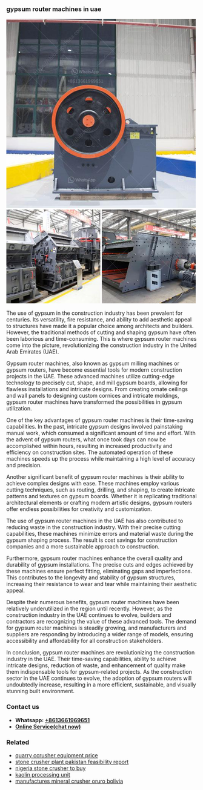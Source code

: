 <h3>gypsum router machines in uae</h3><img src='1708589599.jpg' alt=''><p>The use of gypsum in the construction industry has been prevalent for centuries. Its versatility, fire resistance, and ability to add aesthetic appeal to structures have made it a popular choice among architects and builders. However, the traditional methods of cutting and shaping gypsum have often been laborious and time-consuming. This is where gypsum router machines come into the picture, revolutionizing the construction industry in the United Arab Emirates (UAE).</p><p>Gypsum router machines, also known as gypsum milling machines or gypsum routers, have become essential tools for modern construction projects in the UAE. These advanced machines utilize cutting-edge technology to precisely cut, shape, and mill gypsum boards, allowing for flawless installations and intricate designs. From creating ornate ceilings and wall panels to designing custom cornices and intricate moldings, gypsum router machines have transformed the possibilities in gypsum utilization.</p><p>One of the key advantages of gypsum router machines is their time-saving capabilities. In the past, intricate gypsum designs involved painstaking manual work, which consumed a significant amount of time and effort. With the advent of gypsum routers, what once took days can now be accomplished within hours, resulting in increased productivity and efficiency on construction sites. The automated operation of these machines speeds up the process while maintaining a high level of accuracy and precision.</p><p>Another significant benefit of gypsum router machines is their ability to achieve complex designs with ease. These machines employ various cutting techniques, such as routing, drilling, and shaping, to create intricate patterns and textures on gypsum boards. Whether it is replicating traditional architectural elements or crafting modern artistic designs, gypsum routers offer endless possibilities for creativity and customization.</p><p>The use of gypsum router machines in the UAE has also contributed to reducing waste in the construction industry. With their precise cutting capabilities, these machines minimize errors and material waste during the gypsum shaping process. The result is cost savings for construction companies and a more sustainable approach to construction.</p><p>Furthermore, gypsum router machines enhance the overall quality and durability of gypsum installations. The precise cuts and edges achieved by these machines ensure perfect fitting, eliminating gaps and imperfections. This contributes to the longevity and stability of gypsum structures, increasing their resistance to wear and tear while maintaining their aesthetic appeal.</p><p>Despite their numerous benefits, gypsum router machines have been relatively underutilized in the region until recently. However, as the construction industry in the UAE continues to evolve, builders and contractors are recognizing the value of these advanced tools. The demand for gypsum router machines is steadily growing, and manufacturers and suppliers are responding by introducing a wider range of models, ensuring accessibility and affordability for all construction stakeholders.</p><p>In conclusion, gypsum router machines are revolutionizing the construction industry in the UAE. Their time-saving capabilities, ability to achieve intricate designs, reduction of waste, and enhancement of quality make them indispensable tools for gypsum-related projects. As the construction sector in the UAE continues to evolve, the adoption of gypsum routers will undoubtedly increase, resulting in a more efficient, sustainable, and visually stunning built environment.</p><h3>Contact us</h3><ul><li><strong>Whatsapp:&nbsp;<a href="https://wa.me/8613661969651">+8613661969651</a></strong></li><li><a href="https://swt.shibang-china.com/?git&amp;zhl&amp;gypsum router machines in uae"><strong>Online Service(chat now)</strong></a></li></ul><h3>Related</h3><ul><li><a href='quarry ccrusher equipment price.md'>quarry ccrusher equipment price</a></li><li><a href='stone crusher plant pakistan feasibility report.md'>stone crusher plant pakistan feasibility report</a></li><li><a href='nigeria stone crusher to buy.md'>nigeria stone crusher to buy</a></li><li><a href='kaolin processing unit.md'>kaolin processing unit</a></li><li><a href='manufactures mineral crusher oruro bolivia.md'>manufactures mineral crusher oruro bolivia</a></li></ul>